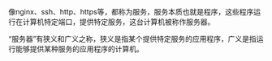 像nginx、ssh、http、https等，都称为服务，服务本质也就是程序，这些程序运行在计算机特定端口，提供特定服务，这台计算机被称作服务器。

“服务器”有狭义和广义之称，狭义是指某个提供特定服务的应用程序，广义是指运行能够提供某种服务的应用程序的计算机。
